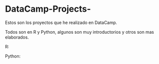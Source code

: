 # DataCamp-Projects-

Estos son los proyectos que he realizado en DataCamp. 

Todos son en R y Python, algunos son muy introductorios y otros son mas elaborados.

R:


Python:
